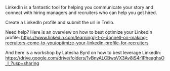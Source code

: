 LinkedIn is a fantastic tool for helping you communicate your story and connect with hiring managers and recruiters who can help you get hired. 

Create a LinkedIn profile and submit the url in Trello.<p>

Need help?
Here is an overview on how to best optimize your LinkedIn profile: https://www.linkedin.com/learning/j-t-o-donnell-on-making-recruiters-come-to-you/optimize-your-linkedin-profile-for-recruiters

And here is a workshop by Latesha Byrd on how to best leverage LinkedIn: https://drive.google.com/drive/folders/1vBnyALCBwsVX3Av8jS4r1PheaghsO_I_?usp=sharing
